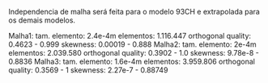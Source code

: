 Independencia de malha será feita para o modelo 93CH e extrapolada para os demais modelos. 

Malha1:
  tam. elemento: 2.4e-4m 
  elementos: 1.116.447
  orthogonal quality: 0.4623 - 0.999
  skewness: 0.00019 - 0.888
Malha2:
  tam. elemento: 2e-4m
  elementos: 2.039.580
  orthogonal quality: 0.3902 - 1.0
  skewness: 9.78e-8 - 0.8836
Malha3:
  tam. elemento: 1.6e-4m
  elementos: 3.959.806
  orthogonal quality: 0.3569 - 1
  skewness: 2.27e-7 - 0.88749
